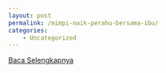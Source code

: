 ```yaml
---
layout: post
permalink: /mimpi-naik-perahu-bersama-ibu/
categories:
    - Uncategorized
---
```


[Baca Selengkapnya](/10)
